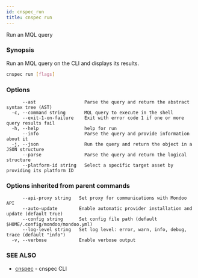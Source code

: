 ```yaml
---
id: cnspec_run
title: cnspec run
---
```


Run an MQL query

### Synopsis

Run an MQL query on the CLI and displays its results.

```bash
cnspec run [flags]
```

### Options

```
      --ast                  Parse the query and return the abstract syntax tree (AST)
  -c, --command string       MQL query to execute in the shell
      --exit-1-on-failure    Exit with error code 1 if one or more query results fail
  -h, --help                 help for run
      --info                 Parse the query and provide information about it
  -j, --json                 Run the query and return the object in a JSON structure
      --parse                Parse the query and return the logical structure
      --platform-id string   Select a specific target asset by providing its platform ID
```

### Options inherited from parent commands

```
      --api-proxy string   Set proxy for communications with Mondoo API
      --auto-update        Enable automatic provider installation and update (default true)
      --config string      Set config file path (default $HOME/.config/mondoo/mondoo.yml)
      --log-level string   Set log level: error, warn, info, debug, trace (default "info")
  -v, --verbose            Enable verbose output
```

### SEE ALSO

- [cnspec](cnspec.md) - cnspec CLI
